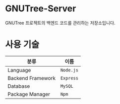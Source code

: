 # GNUTree-Server

GNUTree 프로젝트의 백엔드 코드를 관리하는 저장소입니다.

# 사용 기술

| 분류              | 이름      |
| ----------------- | --------- |
| Language          | `Node.js` |
| Backend Framework | `Express` |
| Database          | `MySQL`   |
| Package Manager   | `Npm`     |
